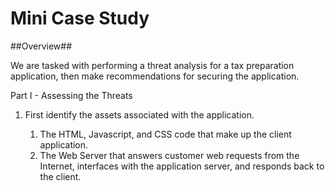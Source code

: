 Mini Case Study
===============

##Overview##

We are tasked with performing a threat analysis for a tax preparation application, then make recommendations for securing the application.

Part I - Assessing the Threats

  <ol>
    <li>First identify the assets associated with the application.</li>
     <ol>
     <li>The HTML, Javascript, and CSS code that make up the client application.</li>
     <li>The Web Server that answers customer web requests from the Internet, interfaces with the application server, and responds back to the client.</li>
     </ol>
  </ol>

